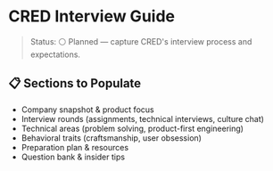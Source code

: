 # CRED Interview Guide

>Status: ⚪ Planned — capture CRED's interview process and expectations.

## 📋 Sections to Populate

- Company snapshot & product focus
- Interview rounds (assignments, technical interviews, culture chat)
- Technical areas (problem solving, product-first engineering)
- Behavioral traits (craftsmanship, user obsession)
- Preparation plan & resources
- Question bank & insider tips
